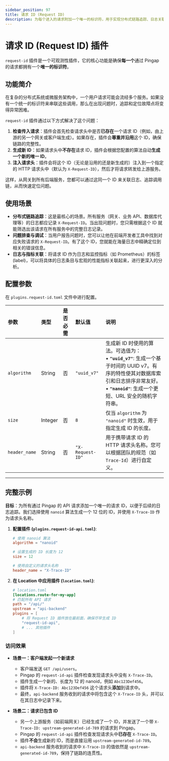 ```yaml
---
sidebar_position: 97
title: 请求 ID (Request ID)
description: 为每个进入的请求附加一个唯一的标识符，用于实现分布式链路追踪、日志关联和问题排查，是提升系统可观测性的关键一环。
---
```


# 请求 ID (Request ID) 插件

`request-id` 插件是一个可观测性插件，它的核心功能是确保**每一个**通过 Pingap 的请求都拥有一个**唯一的标识符**。

## 功能简介

在复杂的分布式系统或微服务架构中，一个用户请求可能会流经多个服务。如果没有一个统一的标识符来串联这些调用，那么在出现问题时，追踪和定位故障点将变得异常困难。

`request-id` 插件通过以下方式解决了这个问题：
1.  **检查传入请求**：插件会首先检查请求头中是否**已存在**一个请求 ID（例如，由上游的另一个网关或客户端生成）。如果存在，插件会**尊重并沿用**这个 ID，确保链路的完整性。
2.  **生成新 ID**：如果请求头中**不存在**请求 ID，插件会根据您配置的算法自动**生成一个新的唯一 ID**。
3.  **注入请求头**：插件会将这个 ID（无论是沿用的还是新生成的）注入到一个指定的 HTTP 请求头中（默认为 `X-Request-ID`），然后才将请求转发给上游服务。

这样，从网关到所有后端服务，您都可以通过这同一个 ID 来关联日志、追踪调用链，从而快速定位问题。

## 使用场景

* **分布式链路追踪**：这是最核心的场景。所有服务（网关、业务 API、数据库代理等）的日志都应记录 `X-Request-ID`。当出现问题时，您只需根据这个 ID 就能筛选出该请求在所有服务中的完整日志记录。
* **问题排查与调试**：当用户报告问题时，您可以让他在前端开发者工具中找到对应失败请求的 `X-Request-ID`。有了这个 ID，您就能在海量日志中精确定位到相关的错误信息。
* **日志与指标关联**：将请求 ID 作为日志和监控指标（如 Prometheus）的标签 (label)，可以将具体的日志条目与宏观的性能指标关联起来，进行更深入的分析。

## 配置参数

在 `plugins.request-id.toml` 文件中进行配置。

| 参数          | 类型    | 是否必需 | 默认值           | 说明                                                                                                                                                                                            |
| :------------ | :------ | :------- | :--------------- | :---------------------------------------------------------------------------------------------------------------------------------------------------------------------------------------------- |
| `algorithm`   | String  | 否       | `"uuid_v7"`      | 生成新 ID 时使用的算法。可选值为：<br/>• **`"uuid_v7"`**: 生成一个基于时间的 UUID v7。有序的特性使其对数据库索引和日志排序非常友好。<br/>• **`"nanoid"`**: 生成一个更短、URL 安全的随机字符串。 |
| `size`        | Integer | 否       | `8`              | 仅当 `algorithm` 为 `"nanoid"` 时生效，用于指定生成 ID 的长度。                                                                                                                                 |
| `header_name` | String  | 否       | `"X-Request-ID"` | 用于携带请求 ID 的 HTTP 请求头名称。您可以根据团队的规范（如 `Trace-Id`）进行自定义。                                                                                                           |

---

## 完整示例

**目标**：为所有通过 Pingap 的 API 请求添加一个唯一的请求 ID，以便于后续的日志追踪。我们选择使用 `nanoid` 算法生成一个 12 位的 ID，并使用 `X-Trace-ID` 作为请求头名称。

1.  **配置插件 (`plugins.request-id-api.toml`)**:
    ```toml
    # 使用 nanoid 算法
    algorithm = "nanoid"
    
    # 设置生成的 ID 长度为 12
    size = 12

    # 使用自定义的请求头名称
    header_name = "X-Trace-ID"
    ```

2.  **在 Location 中应用插件 (`location.toml`)**:
    ```toml
    # location.toml
    [locations.route-for-my-app]
    # 匹配所有 API 请求
    path = "/api/"
    upstream = "api-backend"
    plugins = [
        # 将 Request ID 插件放在最前面，确保尽早生成 ID
        "request-id-api",
        # ... 其他插件
    ]
    ```

### 访问效果

* **场景一：客户端发起一个新请求**
    * 客户端发送 `GET /api/users`。
    * Pingap 的 `request-id-api` 插件检查发现请求头中没有 `X-Trace-ID`。
    * 插件生成一个新的、长度为 12 的 nanoid，例如 `Abc123Def456`。
    * 插件将 `X-Trace-ID: Abc123Def456` 这个请求头**添加**到请求中。
    * 最终，`api-backend` 服务收到的请求中将包含这个 `X-Trace-ID` 头，并可以在其日志中记录下来。

* **场景二：请求已包含 ID**
    * 另一个上游服务（如前端网关）已经生成了一个 ID，并发送了一个带 `X-Trace-ID: upstream-generated-id-789` 的请求到 Pingap。
    * Pingap 的 `request-id-api` 插件检查发现请求头中**已存在** `X-Trace-ID`。
    * 插件**不会**生成新的 ID，而是直接沿用 `upstream-generated-id-789`。
    * `api-backend` 服务收到的请求中 `X-Trace-ID` 的值依然是 `upstream-generated-id-789`，保持了链路的连贯性。